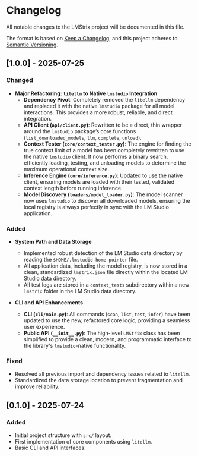 # Changelog

All notable changes to the LMStrix project will be documented in this file.

The format is based on [Keep a Changelog](https://keepachangelog.com/en/1.0.0/),
and this project adheres to [Semantic Versioning](https://semver.org/spec/v2.0.0.html).

## [1.0.0] - 2025-07-25

### Changed

- **Major Refactoring: `litellm` to Native `lmstudio` Integration**
  - **Dependency Pivot**: Completely removed the `litellm` dependency and replaced it with the native `lmstudio` package for all model interactions. This provides a more robust, reliable, and direct integration.
  - **API Client (`api/client.py`)**: Rewritten to be a direct, thin wrapper around the `lmstudio` package’s core functions (`list_downloaded_models`, `llm`, `complete`, `unload`).
  - **Context Tester (`core/context_tester.py`)**: The engine for finding the true context limit of a model has been completely rewritten to use the native `lmstudio` client. It now performs a binary search, efficiently loading, testing, and unloading models to determine the maximum operational context size.
  - **Inference Engine (`core/inference.py`)**: Updated to use the native client, ensuring models are loaded with their tested, validated context length before running inference.
  - **Model Discovery (`loaders/model_loader.py`)**: The model scanner now uses `lmstudio` to discover all downloaded models, ensuring the local registry is always perfectly in sync with the LM Studio application.

### Added

- **System Path and Data Storage**
  - Implemented robust detection of the LM Studio data directory by reading the `$HOME/.lmstudio-home-pointer` file.
  - All application data, including the model registry, is now stored in a clean, standardized `lmstrix.json` file directly within the located LM Studio data directory.
  - All test logs are stored in a `context_tests` subdirectory within a new `lmstrix` folder in the LM Studio data directory.

- **CLI and API Enhancements**
  - **CLI (`cli/main.py`)**: All commands (`scan`, `list`, `test`, `infer`) have been updated to use the new, refactored core logic, providing a seamless user experience.
  - **Public API (`__init__.py`)**: The high-level `LMStrix` class has been simplified to provide a clean, modern, and programmatic interface to the library's `lmstudio`-native functionality.

### Fixed

- Resolved all previous import and dependency issues related to `litellm`.
- Standardized the data storage location to prevent fragmentation and improve reliability.

## [0.1.0] - 2025-07-24

### Added

- Initial project structure with `src/` layout.
- First implementation of core components using `litellm`.
- Basic CLI and API interfaces.
